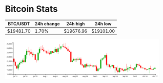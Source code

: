 # Bitcoin Stats

BTC/USDT|24h change|24h high|24h low|
|---|---|---|---|
|$19481.70|1.70%|$19676.96|$19101.00|

<img src="./chart.svg">

